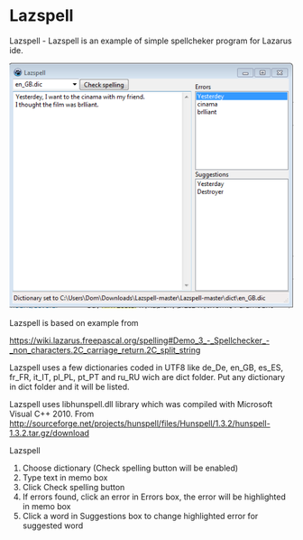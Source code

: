 # Lazspell
Lazspell - Lazspell is an example of simple spellcheker program for Lazarus ide.

<img src="https://raw.githubusercontent.com/Raf20076/Lazspell/master/Lazspell.PNG"/>

Lazspell is based on example from 

https://wiki.lazarus.freepascal.org/spelling#Demo_3_-_Spellchecker_-_non_characters.2C_carriage_return.2C_split_string

Lazspell uses a few dictionaries coded in UTF8 like de_De, en_GB, es_ES, fr_FR, it_IT, pl_PL, pt_PT and ru_RU
wich are dict folder. Put any dictionary in dict folder and it will be listed.

Lazspell uses libhunspell.dll library which was compiled with Microsoft Visual C++ 2010. 
From http://sourceforge.net/projects/hunspell/files/Hunspell/1.3.2/hunspell-1.3.2.tar.gz/download

Lazspell

1. Choose dictionary (Check spelling button will be enabled)
2. Type text in memo box
3. Click Check spelling button
4. If errors found, click an error in Errors box, the error will be highlighted in memo box
5. Click a word in Suggestions box to change highlighted error for suggested word
